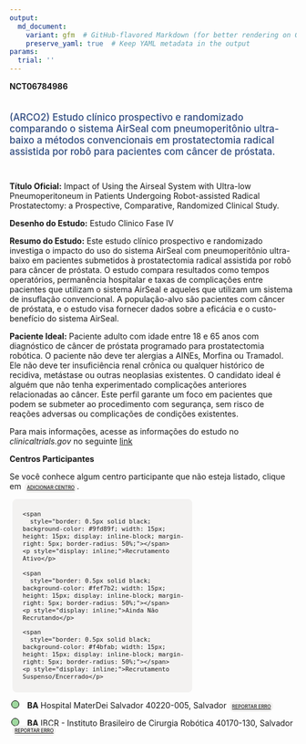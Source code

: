```yaml
---
output: 
  md_document:
    variant: gfm  # GitHub-flavored Markdown (for better rendering on GitHub)
    preserve_yaml: true  # Keep YAML metadata in the output
params:
  trial: ''
---
```


<script async src="https://scripts.simpleanalyticscdn.com/latest.js"></script>

**NCT06784986**

<div style="padding: 5px 5px 5px 0px; font-size: 1.20em; font-weight: 500; color: #2E4A7F; text-align: left; margin-bottom: 20px">

(ARCO2) Estudo clínico prospectivo e randomizado comparando o sistema
AirSeal com pneumoperitônio ultra-baixo a métodos convencionais em
prostatectomia radical assistida por robô para pacientes com câncer de
próstata.

</div>

**Título Oficial:** Impact of Using the Airseal System with Ultra-low
Pneumoperitoneum in Patients Undergoing Robot-assisted Radical
Prostatectomy: a Prospective, Comparative, Randomized Clinical Study.

**Desenho do Estudo:** Estudo Clinico Fase IV

**Resumo do Estudo:** Este estudo clínico prospectivo e randomizado
investiga o impacto do uso do sistema AirSeal com pneumoperitônio
ultra-baixo em pacientes submetidos à prostatectomia radical assistida
por robô para câncer de próstata. O estudo compara resultados como
tempos operatórios, permanência hospitalar e taxas de complicações entre
pacientes que utilizam o sistema AirSeal e aqueles que utilizam um
sistema de insuflação convencional. A população-alvo são pacientes com
câncer de próstata, e o estudo visa fornecer dados sobre a eficácia e o
custo-benefício do sistema AirSeal.

**Paciente Ideal:** Paciente adulto com idade entre 18 e 65 anos com
diagnóstico de câncer de próstata programado para prostatectomia
robótica. O paciente não deve ter alergias a AINEs, Morfina ou Tramadol.
Ele não deve ter insuficiência renal crônica ou qualquer histórico de
recidiva, metástase ou outras neoplasias existentes. O candidato ideal é
alguém que não tenha experimentado complicações anteriores relacionadas
ao câncer. Este perfil garante um foco em pacientes que podem se
submeter ao procedimento com segurança, sem risco de reações adversas ou
complicações de condições existentes.

Para mais informações, acesse as informações do estudo no
*clinicaltrials.gov* no seguinte
[link](https://clinicaltrials.gov/ct2/show/NCT06784986)

**Centros Participantes**

Se você conhece algum centro participante que não esteja listado, clique
em
<span style="color: #2E4A7F; margin-left: 2px; padding: 4px; background-color: #f3f2f1; border-radius: 8px; font-weight: 500; font-size: 0.6em"><a
href="https://cancertrialsbr.shinyapps.io/formsapp?study_nct_id=NCT06784986&amp;location_id=N%2FA&amp;location_full_name=N%2FA&amp;form_type=Adicionar%20Centro"
target="_blank">ADICIONAR CENTRO</a></span>.

<div style="margin-bottom: 8px; margin-left: 5px; padding: 8px; max-width: 300px; background-color: #f3f2f1; border-radius: 8px; font-size: 0.9em">

<div style="margin-left: 10px;">

    <span 
      style="border: 0.5px solid black; background-color: #9fd89f; width: 15px; height: 15px; display: inline-block; margin-right: 5px; border-radius: 50%;"></span>
    <p style="display: inline;">Recrutamento Ativo</p>

</div>

<div style="margin-left: 10px;">

    <span 
      style="border: 0.5px solid black; background-color: #fef7b2; width: 15px; height: 15px; display: inline-block; margin-right: 5px; border-radius: 50%;"></span>
    <p style="display: inline;">Ainda Não Recrutando</p>

</div>

<div style="margin-left: 10px;">

    <span 
      style="border: 0.5px solid black; background-color: #f4bfab; width: 15px; height: 15px; display: inline-block; margin-right: 5px; border-radius: 50%;"></span>
    <p style="display: inline;">Recrutamento Suspenso/Encerrado</p>

</div>

</div>

<div style="margin: 3px;">

<span style="border: 0.5px solid black; display: inline-block; width: 12px; height: 12px; border-radius: 50%; margin-right: 10px; padding-bottom: 0px; background-color: #9fd89f;"></span>
<b>BA</b> Hospital MaterDei Salvador 40220-005, Salvador
<span style="color: #2E4A7F; margin-left: 2px; padding: 4px; background-color: #f3f2f1; border-radius: 8px; font-weight: 500; font-size: 0.6em"><a
href="https://cancertrialsbr.shinyapps.io/formsapp?study_nct_id=NCT06784986&amp;location_id=HOSPITALMATERDEISALVADORSALVADORBAHIABRAZIL&amp;location_full_name=Hospital%20MaterDei%20Salvador%2C%2040220-005%2C%20Salvador&amp;form_type=Reportar%20Erro"
target="_blank">REPORTAR ERRO</a></span>

</div>

<div style="margin: 3px;">

<span style="border: 0.5px solid black; display: inline-block; width: 12px; height: 12px; border-radius: 50%; margin-right: 10px; padding-bottom: 0px; background-color: #9fd89f;"></span>
<b>BA</b> IBCR - Instituto Brasileiro de Cirurgia Robótica 40170-130,
Salvador
<span style="color: #2E4A7F; margin-left: 2px; padding: 4px; background-color: #f3f2f1; border-radius: 8px; font-weight: 500; font-size: 0.6em"><a
href="https://cancertrialsbr.shinyapps.io/formsapp?study_nct_id=NCT06784986&amp;location_id=INSTITUTOBRASILEIRODECIRURGIAROBOTICASALVADORBAHIA43017030BRAZIL&amp;location_full_name=IBCR%20-%20Instituto%20Brasileiro%20de%20Cirurgia%20Rob%C3%B3tica%2C%2040170-130%2C%20Salvador&amp;form_type=Reportar%20Erro"
target="_blank">REPORTAR ERRO</a></span>

</div>
